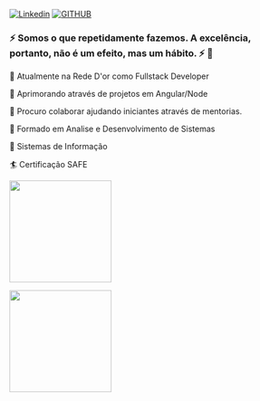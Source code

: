[![Linkedin](https://img.shields.io/badge/LinkedIn-0077B5?style=for-the-badge&logo=linkedin&logoColor=white)](https://www.linkedin.com/in/vitor-sales89/)
[![GITHUB](https://img.shields.io/badge/GitHub-100000?style=for-the-badge&logo=github&logoColor=white)](https://tvitor.github.io/)


### ⚡ Somos o que repetidamente fazemos. A excelência, portanto, não é um efeito, mas um hábito. ⚡ 🤔


  <p>🔭 Atualmente na Rede D'or como Fullstack Developer</p>
  <p>🌱 Aprimorando através de projetos em Angular/Node</p>
  <p>👯 Procuro colaborar ajudando iniciantes através de mentorias.</p>
  <p>👾 Formado em Analise e Desenvolvimento de Sistemas</p>
  <p>👾 Sistemas de Informação</p>
  <p>🏄 Certificação SAFE</p>
  
  <p><img height="180em" src="https://github-readme-stats.vercel.app/api?username=Tvitor&show_icons=true&theme=dark"/></p>
  <p><img height="180em" src="https://github-readme-stats.vercel.app/api/top-langs/?username=andressansantos&layout=compact&theme=dark"/><p>

  

